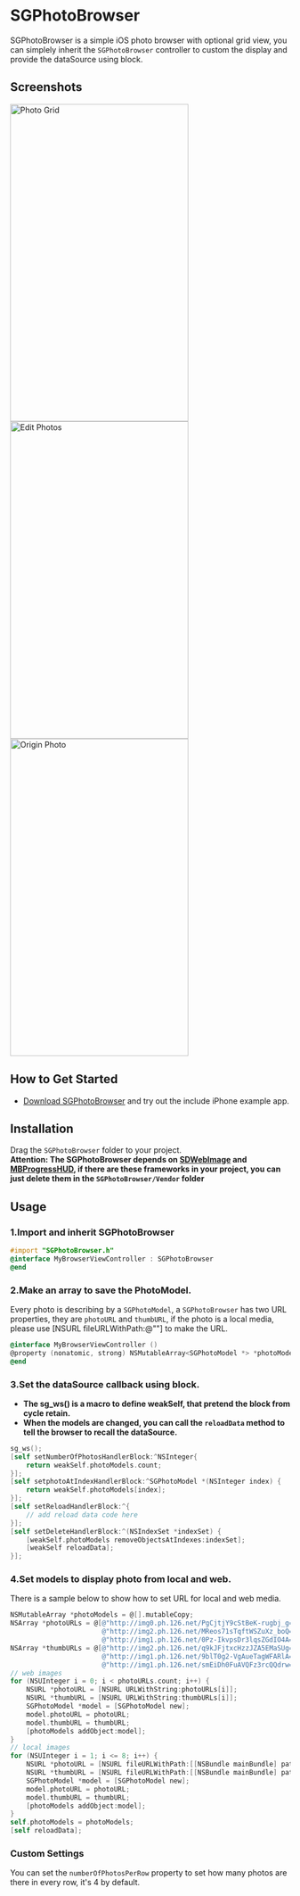 # SGPhotoBrowser
SGPhotoBrowser is a simple iOS photo browser with optional grid view, you can simplely inherit the `SGPhotoBrowser` controller to custom the display and provide the dataSource using block.

## Screenshots
<p>
    <img src="https://raw.githubusercontent.com/Soulghost/SGPhotoBrowser/master/images/1.png" alt="Photo Grid" width="320" height="569"/>
    <img src="https://raw.githubusercontent.com/Soulghost/SGPhotoBrowser/master/images/2.png" alt="Edit Photos" width="320" height="569"/>
    <img src="https://raw.githubusercontent.com/Soulghost/SGPhotoBrowser/master/images/3.png" alt="Origin Photo" width="320" height="569"/>
</p>

## How to Get Started
- [Download SGPhotoBrowser](https://github.com/Soulghost/SGPhotoBrowser/archive/master.zip) and try out the include iPhone example app.

## Installation
Drag the `SGPhotoBrowser` folder to your project.
<br/>
**Attention: The SGPhotoBrowser depends on [SDWebImage](https://github.com/rs/SDWebImage) and [MBProgressHUD](https://github.com/jdg/MBProgressHUD), if there are these frameworks in your project, you can just delete them in the `SGPhotoBrowser/Vendor` folder**

## Usage
### 1.Import and inherit SGPhotoBrowser
```objective-c
#import "SGPhotoBrowser.h"
@interface MyBrowserViewController : SGPhotoBrowser
@end
```

### 2.Make an array to save the PhotoModel.
Every photo is describing by a `SGPhotoModel`, a `SGPhotoBrowser` has two URL properties, they are `photoURL` and `thumbURL`, if the photo is a local media, please use [NSURL fileURLWithPath:@"<path>"] to make the URL.
```objective-c
@interface MyBrowserViewController ()
@property (nonatomic, strong) NSMutableArray<SGPhotoModel *> *photoModels;
@end
```

### 3.Set the dataSource callback using block.
- **The sg_ws() is a macro to define weakSelf, that pretend the block from cycle retain.**
- **When the models are changed, you can call the `reloadData` method to tell the browser to recall the dataSource.**

```objective-c
sg_ws();
[self setNumberOfPhotosHandlerBlock:^NSInteger{
    return weakSelf.photoModels.count;
}];
[self setphotoAtIndexHandlerBlock:^SGPhotoModel *(NSInteger index) {
    return weakSelf.photoModels[index];
}];
[self setReloadHandlerBlock:^{
    // add reload data code here
}];
[self setDeleteHandlerBlock:^(NSIndexSet *indexSet) {
    [weakSelf.photoModels removeObjectsAtIndexes:indexSet];
    [weakSelf reloadData];
}];
```

### 4.Set models to display photo from local and web.
There is a sample below to show how to set URL for local and web media.
```objective-c
NSMutableArray *photoModels = @[].mutableCopy;
NSArray *photoURLs = @[@"http://img0.ph.126.net/PgCjtjY9cStBeK-rugbj_g==/6631715378048606880.jpg",
                       @"http://img2.ph.126.net/MReos71sTqftWSZuXz_boQ==/6631554849350946263.jpg",
                       @"http://img1.ph.126.net/0Pz-IkvpsDr3lqsZGdIO4A==/6631566943978852327.jpg"];
NSArray *thumbURLs = @[@"http://img2.ph.126.net/q9kJFjtxcHzzJZA5EMaSUg==/6631671397583497919.png",
                       @"http://img1.ph.126.net/9blT0g2-VgAueTagWFARlA==/6631683492211398013.png",
                       @"http://img1.ph.126.net/smEiDh0FuAVQFz3rcQQdrw==/6631691188792792414.png"];
// web images
for (NSUInteger i = 0; i < photoURLs.count; i++) {
    NSURL *photoURL = [NSURL URLWithString:photoURLs[i]];
    NSURL *thumbURL = [NSURL URLWithString:thumbURLs[i]];
    SGPhotoModel *model = [SGPhotoModel new];
    model.photoURL = photoURL;
    model.thumbURL = thumbURL;
    [photoModels addObject:model];
}
// local images
for (NSUInteger i = 1; i <= 8; i++) {
    NSURL *photoURL = [NSURL fileURLWithPath:[[NSBundle mainBundle] pathForResource:[NSString stringWithFormat:@"photo%@",@(i)] ofType:@"jpg"]];
    NSURL *thumbURL = [NSURL fileURLWithPath:[[NSBundle mainBundle] pathForResource:[NSString stringWithFormat:@"photo%@t",@(i)] ofType:@"jpg"]];
    SGPhotoModel *model = [SGPhotoModel new];
    model.photoURL = photoURL;
    model.thumbURL = thumbURL;
    [photoModels addObject:model];
}
self.photoModels = photoModels;
[self reloadData];
```

### Custom Settings
You can set the `numberOfPhotosPerRow` property to set how many photos are there in every row, it's 4 by default.
